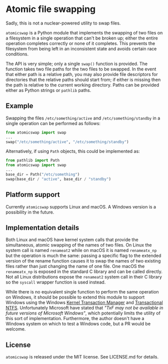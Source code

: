 # Atomic file swapping

Sadly, this is not a nuclear-powered utility to swap files. 

`atomicswap` is a Python module that implements the swapping of two files on a filesystem
in a single operation that can't be broken up; either the entire operation
completes correctly or none of it completes. This prevents the filesystem
from being left in an inconsistent state and avoids certain race conditions.

The API is very simple; only a single `swap()` function is provided.  The
function takes two file paths for the two files to be swapped. In the event
that either path is a relative path, you may also provide file descriptors
for directories that the relative paths should start from; if either is
missing then the path is relative to the current working directory. Paths
can be provided either as Python strings or `pathlib` paths.

## Example

Swapping the files `/etc/something/active` and `/etc/something/standby` in 
a single operation can be performed as follows:
```python
from atomicswap import swap
...
swap("/etc/something/active", "/etc/something/standby")
```
Alternatively, if using `Path` objects, this could be implemented as:
```python
from pathlib import Path
from atomicswap import swap
...
base_dir = Path("/etc/something")
swap(base_dir / "active", base_dir / "standby")
```

## Platform support

Currently `atomicswap` supports Linux and macOS. A Windows version is a
possibility in the future.

## Implementation details

Both Linux and macOS have kernel system calls that provide the simultaneous,
atomic swapping of the names of two files. On Linux the system call is named
`renameat2` while on macOS it is named `renameatx_np` but the operation is
much the same: passing a specific flag to the extended version of the rename
function causes it to swap the names of two existing files rather than just
changing the name of one file. One macOS the `renameatx_np` is exposed in the
standard C library and can be called directly. Not all Linux distributions expose
the `renameat2` system call in their C library so the `syscall` wrapper function
is used instead.

While there is no equivalent single function to perform the same operation on
Windows, it should be possible to extend this module to support Windows using
the Windows
[Kernel Transaction Manager](https://learn.microsoft.com/en-us/windows/win32/ktm/kernel-transaction-manager-portal) and
[Transactional NTFS](https://learn.microsoft.com/en-us/windows/win32/fileio/transactional-ntfs-portal).
Unfortunately Microsoft have stated that _"TxF may not be available in future versions of 
Microsoft Windows"_, which potentially limits the utility of this sort of
implementation. Furthermore, the author doesn't have a Windows system on which
to test a Windows code, but a PR would be welcome.

## License

`atomicswap` is released under the MIT license. See LICENSE.md for details.
